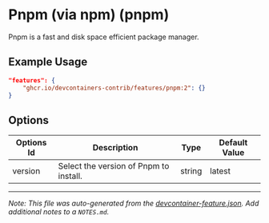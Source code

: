 
# Pnpm (via npm) (pnpm)

Pnpm is a fast and disk space efficient package manager.

## Example Usage

```json
"features": {
    "ghcr.io/devcontainers-contrib/features/pnpm:2": {}
}
```

## Options

| Options Id | Description | Type | Default Value |
|-----|-----|-----|-----|
| version | Select the version of Pnpm to install. | string | latest |



---

_Note: This file was auto-generated from the [devcontainer-feature.json](https://github.com/devcontainers-contrib/features/blob/main/src/pnpm/devcontainer-feature.json).  Add additional notes to a `NOTES.md`._
